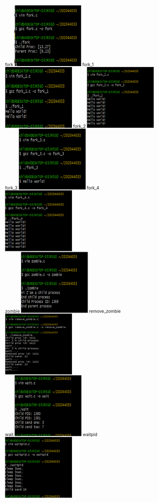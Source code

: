 fork
<img width="220" height="200" alt="fork" src="../img/fork.png" ></img>
fork_1
<img width="220" height="200" alt="fork_1" src="../img/fork_1.png" ></img>
fork_2
<img width="220" height="200" alt="fork_2" src="../img/fork_2.png"></img>
<br>fork_3
<img width="220" height="200" alt="fork_3" src="../img/fork_3.png"></img>
fork_4
<img width="220" height="200" alt="fork_4" src="../img/fork_4.png"></img>
<br>zombie
<img width="220" height="200" alt="zombie" src="../img/zombie.png" ></img>
remove_zombie
<img width="220" height="200" alt="remove_zombie" src="../img/remove_zombie.png" ></img>
<br>wait
<img width="220" height="200" alt="wait" src="../img/wait.png" ></img>
waitpid
<img width="220" height="200" alt="waitpid" src="../img/waitpid.png" ></img>
